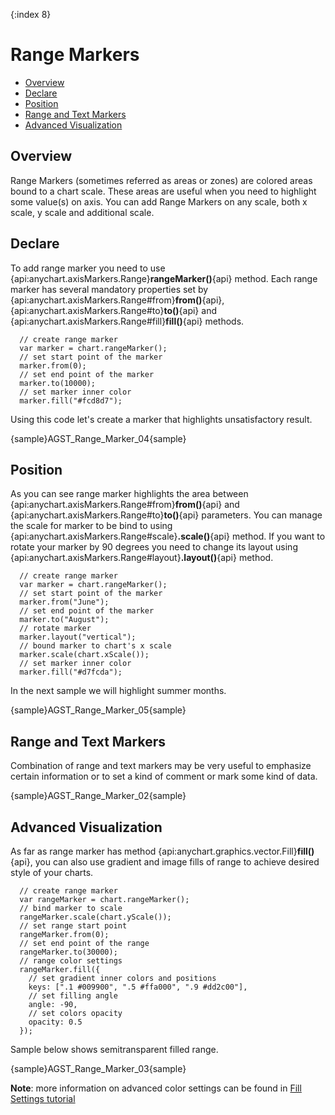 {:index 8}
# Range Markers

* [Overview](#overview)
* [Declare](#declare)
* [Position](#position)
* [Range and Text Markers](#range_and_text_markers)
* [Advanced Visualization](#advanced_visualization)

## Overview

Range Markers (sometimes referred as areas or zones) are colored areas bound to a chart scale. These areas are useful when you need to highlight some value(s) on axis. You can add Range Markers on any scale, both x scale, y scale and additional scale.

## Declare

To add range marker you need to use {api:anychart.axisMarkers.Range}**rangeMarker()**{api} method. Each range marker has several mandatory properties set by {api:anychart.axisMarkers.Range#from}**from()**{api}, {api:anychart.axisMarkers.Range#to}**to()**{api} and {api:anychart.axisMarkers.Range#fill}**fill()**{api} methods.

```
  // create range marker
  var marker = chart.rangeMarker();
  // set start point of the marker
  marker.from(0);
  // set end point of the marker
  marker.to(10000);
  // set marker inner color
  marker.fill("#fcd8d7");
```

Using this code let's create a marker that highlights unsatisfactory result.

{sample}AGST\_Range\_Marker\_04{sample}

## Position

As you can see range marker highlights the area between {api:anychart.axisMarkers.Range#from}**from()**{api} and {api:anychart.axisMarkers.Range#to}**to()**{api} parameters. You can manage the scale for marker to be bind to using {api:anychart.axisMarkers.Range#scale}**.scale()**{api} method. If you want to rotate your marker by 90 degrees you need to change its layout using {api:anychart.axisMarkers.Range#layout}**.layout()**{api} method. 

```
  // create range marker
  var marker = chart.rangeMarker();
  // set start point of the marker
  marker.from("June");
  // set end point of the marker
  marker.to("August");
  // rotate marker
  marker.layout("vertical");
  // bound marker to chart's x scale
  marker.scale(chart.xScale());
  // set marker inner color
  marker.fill("#d7fcda");
```

In the next sample we will highlight summer months.

{sample}AGST\_Range\_Marker\_05{sample}

## Range and Text Markers

Combination of range and text markers may be very useful to emphasize certain information or to set a kind of comment or mark some kind of data.

{sample}AGST\_Range\_Marker\_02{sample}

## Advanced Visualization

As far as range marker has method {api:anychart.graphics.vector.Fill}**fill()**{api}, you can also use gradient and image fills of range to achieve desired style of your charts.

```
  // create range marker
  var rangeMarker = chart.rangeMarker();
  // bind marker to scale
  rangeMarker.scale(chart.yScale());
  // set range start point
  rangeMarker.from(0);
  // set end point of the range
  rangeMarker.to(30000);
  // range color settings
  rangeMarker.fill({
    // set gradient inner colors and positions
    keys: [".1 #009900", ".5 #ffa000", ".9 #dd2c00"],
    // set filling angle
    angle: -90,
    // set colors opacity
    opacity: 0.5
  });
```

Sample below shows semitransparent filled range.

{sample}AGST\_Range\_Marker\_03{sample}

**Note**: more information on advanced color settings can be found in [Fill Settings tutorial](../Graphics/Fill_Settings)

